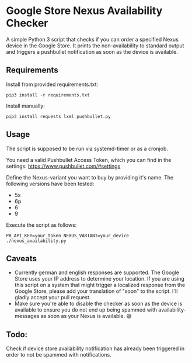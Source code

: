 # Google Store Nexus  Availability Checker
A simple Python 3 script that checks if you can order a specified Nexus device in the Google Store. It prints the non-availability to standard output and triggers a pushbullet notification as soon as the device is available.

## Requirements

Install from provided requirements.txt:
```
pip3 install -r requirements.txt
````

Install manually:
```
pip3 install requests lxml pushbullet.py
```

## Usage

The script is supposed to be run via systemd-timer or as a cronjob. 

You need a valid Pushbullet Access Token, which you can find in the settings: https://www.pushbullet.com/#settings

Define the Nexus-variant you want to buy by providing it's name. The following versions have been tested: 
* 5x
* 6p
* 6
* 9

Execute the script as follows:
```
PB_API_KEY=your_token NEXUS_VARIANT=your_device ./nexus_availability.py
```

## Caveats
* Currently german and english responses are supported. The Google Store uses your IP address to determine your location. If you are using this script on a system that might trigger a localized response from the Google Store, please add your translation of "soon" to the script. I'll gladly accept your pull request.
* Make sure you're able to disable the checker as soon as the device is available to ensure you do not end up being spammed with availability-messages as soon as your Nexus is available. 😅

## Todo:
Check if device store availability notification has already been triggered in order to not be spammed with notifications.
